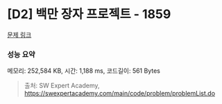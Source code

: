 # [D2] 백만 장자 프로젝트 - 1859 

[문제 링크](https://swexpertacademy.com/main/code/problem/problemDetail.do?contestProbId=AV5LrsUaDxcDFAXc) 

### 성능 요약

메모리: 252,584 KB, 시간: 1,188 ms, 코드길이: 561 Bytes



> 출처: SW Expert Academy, https://swexpertacademy.com/main/code/problem/problemList.do
